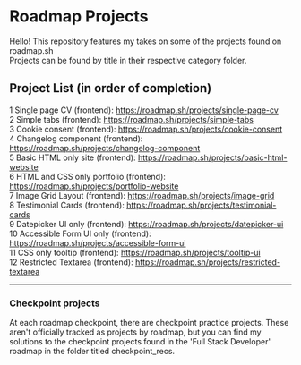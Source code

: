 # Roadmap Projects
Hello! This repository features my takes on some of the projects found on roadmap.sh <br> Projects can be found by title in their respective category folder.

## Project List (in order of completion)

1 Single page CV (frontend): https://roadmap.sh/projects/single-page-cv
<br>
2 Simple tabs (frontend): https://roadmap.sh/projects/simple-tabs
<br>
3 Cookie consent (frontend): https://roadmap.sh/projects/cookie-consent
<br>
4 Changelog component (frontend): https://roadmap.sh/projects/changelog-component
<br>
5 Basic HTML only site (frontend): https://roadmap.sh/projects/basic-html-website
<br>
6 HTML and CSS only portfolio (frontend): https://roadmap.sh/projects/portfolio-website
<br>
7 Image Grid Layout (frontend): https://roadmap.sh/projects/image-grid
<br>
8 Testimonial Cards (frontend): https://roadmap.sh/projects/testimonial-cards
<br>
9 Datepicker UI only (frontend): https://roadmap.sh/projects/datepicker-ui
<br>
10 Accessible Form UI only (frontend): https://roadmap.sh/projects/accessible-form-ui
<br>
11 CSS only tooltip (frontend): https://roadmap.sh/projects/tooltip-ui
<br>
12 Restricted Textarea (frontend): https://roadmap.sh/projects/restricted-textarea


<hr>

### Checkpoint projects

At each roadmap checkpoint, there are checkpoint practice projects. These aren't officially tracked as projects by roadmap, but you can find my solutions to the checkpoint projects
found in the 'Full Stack Developer' roadmap in the folder titled checkpoint_recs. 
